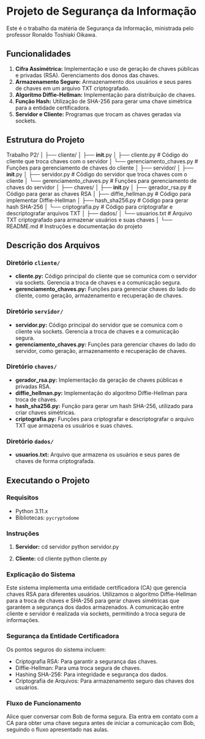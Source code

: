 # Projeto de Segurança da Informação

Este é o trabalho da matéria de Segurança da Informação, ministrada pelo professor Ronaldo Toshiaki Oikawa.

## Funcionalidades

1. **Cifra Assimétrica:** Implementação e uso de geração de chaves públicas e privadas (RSA). Gerenciamento dos donos das chaves.
2. **Armazenamento Seguro:** Armazenamento dos usuários e seus pares de chaves em um arquivo TXT criptografado.
3. **Algoritmo Diffie-Hellman:** Implementação para distribuição de chaves.
4. **Função Hash:** Utilização de SHA-256 para gerar uma chave simétrica para a entidade certificadora.
5. **Servidor e Cliente:** Programas que trocam as chaves geradas via sockets.

## Estrutura do Projeto

Trabalho P2/
│
├── cliente/
│   ├── __init__.py
│   ├── cliente.py            # Código do cliente que troca chaves com o servidor
│   └── gerenciamento_chaves.py # Funções para gerenciamento de chaves do cliente
│
├── servidor/
│   ├── __init__.py
│   ├── servidor.py           # Código do servidor que troca chaves com o cliente
│   └── gerenciamento_chaves.py # Funções para gerenciamento de chaves do servidor
│
├── chaves/
│   ├── __init__.py
│   ├── gerador_rsa.py        # Código para gerar as chaves RSA
│   ├── diffie_hellman.py     # Código para implementar Diffie-Hellman
│   ├── hash_sha256.py        # Código para gerar hash SHA-256
│   └── criptografia.py       # Código para criptografar e descriptografar arquivos TXT
│
├── dados/
│   └── usuarios.txt          # Arquivo TXT criptografado para armazenar usuários e suas chaves
│
└── README.md                 # Instruções e documentação do projeto



## Descrição dos Arquivos

### Diretório `cliente/`

- **cliente.py:** Código principal do cliente que se comunica com o servidor via sockets. Gerencia a troca de chaves e a comunicação segura.
- **gerenciamento_chaves.py:** Funções para gerenciar chaves do lado do cliente, como geração, armazenamento e recuperação de chaves.

### Diretório `servidor/`

- **servidor.py:** Código principal do servidor que se comunica com o cliente via sockets. Gerencia a troca de chaves e a comunicação segura.
- **gerenciamento_chaves.py:** Funções para gerenciar chaves do lado do servidor, como geração, armazenamento e recuperação de chaves.

### Diretório `chaves/`

- **gerador_rsa.py:** Implementação da geração de chaves públicas e privadas RSA.
- **diffie_hellman.py:** Implementação do algoritmo Diffie-Hellman para troca de chaves.
- **hash_sha256.py:** Função para gerar um hash SHA-256, utilizado para criar chaves simétricas.
- **criptografia.py:** Funções para criptografar e descriptografar o arquivo TXT que armazena os usuários e suas chaves.

### Diretório `dados/`

- **usuarios.txt:** Arquivo que armazena os usuários e seus pares de chaves de forma criptografada.

## Executando o Projeto

### Requisitos

- Python 3.11.x
- Bibliotecas: `pycryptodome`

### Instruções

1. **Servidor:**
   cd servidor
   python servidor.py

2. **Cliente:**
   cd cliente
   python cliente.py   

### Explicação do Sistema
Este sistema implementa uma entidade certificadora (CA) que gerencia chaves RSA para diferentes usuários. Utilizamos o algoritmo Diffie-Hellman para a troca de chaves e SHA-256 para gerar chaves simétricas que garantem a segurança dos dados armazenados. A comunicação entre cliente e servidor é realizada via sockets, permitindo a troca segura de informações.

### Segurança da Entidade Certificadora
Os pontos seguros do sistema incluem:
- Criptografia RSA: Para garantir a segurança das chaves.
- Diffie-Hellman: Para uma troca segura de chaves.
- Hashing SHA-256: Para integridade e segurança dos dados.
- Criptografia de Arquivos: Para armazenamento seguro das chaves dos usuários.

### Fluxo de Funcionamento

Alice quer conversar com Bob de forma segura. Ela entra em contato com a CA para obter uma chave segura antes de iniciar a comunicação com Bob, seguindo o fluxo apresentado nas aulas.

